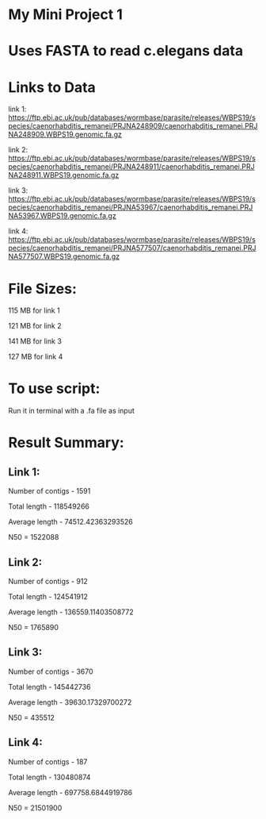 # My Mini Project 1
# Uses FASTA to read c.elegans data

# Links to Data
link 1: https://ftp.ebi.ac.uk/pub/databases/wormbase/parasite/releases/WBPS19/species/caenorhabditis_remanei/PRJNA248909/caenorhabditis_remanei.PRJNA248909.WBPS19.genomic.fa.gz 

link 2: https://ftp.ebi.ac.uk/pub/databases/wormbase/parasite/releases/WBPS19/species/caenorhabditis_remanei/PRJNA248911/caenorhabditis_remanei.PRJNA248911.WBPS19.genomic.fa.gz 

link 3: https://ftp.ebi.ac.uk/pub/databases/wormbase/parasite/releases/WBPS19/species/caenorhabditis_remanei/PRJNA53967/caenorhabditis_remanei.PRJNA53967.WBPS19.genomic.fa.gz 

link 4: https://ftp.ebi.ac.uk/pub/databases/wormbase/parasite/releases/WBPS19/species/caenorhabditis_remanei/PRJNA577507/caenorhabditis_remanei.PRJNA577507.WBPS19.genomic.fa.gz 


# File Sizes:
115 MB for link 1 

121 MB for link 2 

141 MB for link 3 

127 MB for link 4 


# To use script:
Run it in terminal with a .fa file as input


# Result Summary:

## Link 1:
Number of contigs - 1591 

Total length - 118549266 

Average length - 74512.42363293526 

N50 = 1522088 


## Link 2: 
Number of contigs - 912 

Total length - 124541912 

Average length - 136559.11403508772 

N50 = 1765890 


## Link 3:
Number of contigs - 3670 

Total length - 145442736 

Average length - 39630.17329700272 

N50 = 435512 


## Link 4:
Number of contigs - 187 

Total length - 130480874 

Average length - 697758.6844919786 

N50 = 21501900 



